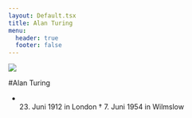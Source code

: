 ```yaml
---
layout: Default.tsx
title: Alan Turing
menu:
  header: true
  footer: false
---
```

![](/media/images/alanturing.jpg)

\#﻿Alan Turing

* 23. Juni 1912 in London
† 7. Juni 1954 in Wilmslow